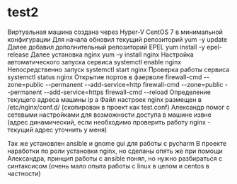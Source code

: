 # test2
Виртуальная машина создана через Hyper-V
CentOS 7 в минимальной конфигурации
Для начала обновил текущий репозиторий 
	yum -y update
Далее добавил дополнительный репозиторий EPEL 
	yum install -y epel-release
Далее установка nginx
	yum –y install nginx
Настройка автоматического запуска сервиса
	systemctl enable nginx
Непосредственно запуск
	systemctl start nginx
Проверка работы сервиса
	systemctl status nginx
Открытие портов в фаерволе
	firewall-cmd --zone=public --permanent --add-service=http
	firewall-cmd --zone=public --permanent --add-service=https
	firewall-cmd --reload
Определение текущего адреса машины
	ip a
Файл настроек nginx размещен в /etc/nginx/conf.d/ (скопирован в проект как test.conf)
Александр помог с сетевыми настройками для возможности доступа в машине извне (адрес динамический, если необходимо проверить работу nginx - текущий адрес уточнить у меня)

Так же установлен ansible и gnome gui для работы с pycharm
В проекте наработки по роли установки nginx, но сделаны опять же при помощи Александра, принцип работы с ansible понял, но нужно разбираться с синтаксисом (очень мало опыта работы с linux в целом и centos в частности)
